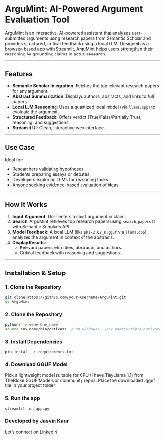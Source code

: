 # ArguMint: AI-Powered Argument Evaluation Tool

ArguMint is an interactive, AI-powered assistant that analyzes user-submitted arguments using research papers from Semantic Scholar and provides structured, critical feedback using a local LLM. Designed as a browser-based app with Streamlit, ArguMint helps users strengthen their reasoning by grounding claims in actual research.

---

## Features

-  **Semantic Scholar Integration**: Fetches the top relevant research papers for any argument.
-  **Abstract Summarization**: Displays authors, abstracts, and links to full papers.
-  **Local LLM Reasoning**: Uses a quantized local model (via `llama.cpp`) to evaluate the argument.
-  **Structured Feedback**: Offers verdict (True/False/Partially True), reasoning, and suggestions.
-  **Streamlit UI**: Clean, interactive web interface.

---

## Use Case

Ideal for:
- Researchers validating hypotheses
- Students preparing essays or debates
- Developers exploring LLMs for reasoning tasks
- Anyone seeking evidence-based evaluation of ideas

---

## How It Works

1. **Input Argument**: User enters a short argument or claim.
2. **Search**: ArguMint retrieves top research papers using `search_papers()` with Semantic Scholar's API.
3. **Model Feedback**: A local LLM (like `phi-2.Q2_K.gguf` via `llama.cpp`) analyzes the argument in context of the abstracts.
4. **Display Results**:
   - Relevant papers with titles, abstracts, and authors.
   - Critical feedback with reasoning and suggestions.

---

## Installation & Setup

### 1. Clone the Repository
```bash
git clone https://github.com/your-username/ArguMint.git
cd ArguMint
```

### 2. Clone the Repository
```bash
python3 -m venv env_name
source env_name/bin/activate  # On Windows: .\env_name\Scripts\activate
```

### 3. Install Dependencies
```bash
pip install -r requirements.txt
```

### 4. Download GGUF Model
Pick a lightweight model suitable for CPU (I have TinyLlama 1.1) from TheBloke GGUF Models or community repos. 
Place the downloaded .gguf file in your project folder.

### 5. Run the app
```bash
streamlit run app.py
```

### Developed by Jasvin Kaur
Let’s connect on [LinkedIN](https://www.linkedin.com/in/jasvin-kaur/)
